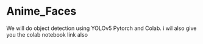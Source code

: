 # Anime_Faces
We will do object detection using YOLOv5 Pytorch and Colab. i wil also give you the colab notebook link also
